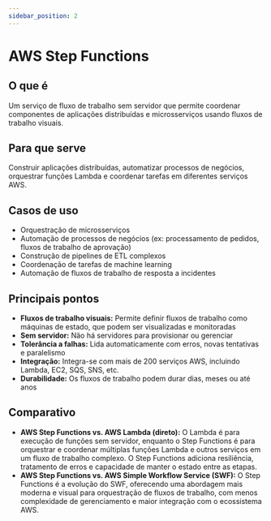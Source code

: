 ```yaml
---
sidebar_position: 2
---
```


# AWS Step Functions

## O que é
Um serviço de fluxo de trabalho sem servidor que permite coordenar componentes de aplicações distribuídas e microsserviços usando fluxos de trabalho visuais.

## Para que serve
Construir aplicações distribuídas, automatizar processos de negócios, orquestrar funções Lambda e coordenar tarefas em diferentes serviços AWS.

## Casos de uso
- Orquestração de microsserviços
- Automação de processos de negócios (ex: processamento de pedidos, fluxos de trabalho de aprovação)
- Construção de pipelines de ETL complexos
- Coordenação de tarefas de machine learning
- Automação de fluxos de trabalho de resposta a incidentes

## Principais pontos
- **Fluxos de trabalho visuais:** Permite definir fluxos de trabalho como máquinas de estado, que podem ser visualizadas e monitoradas
- **Sem servidor:** Não há servidores para provisionar ou gerenciar
- **Tolerância a falhas:** Lida automaticamente com erros, novas tentativas e paralelismo
- **Integração:** Integra-se com mais de 200 serviços AWS, incluindo Lambda, EC2, SQS, SNS, etc.
- **Durabilidade:** Os fluxos de trabalho podem durar dias, meses ou até anos

## Comparativo
- **AWS Step Functions vs. AWS Lambda (direto):** O Lambda é para execução de funções sem servidor, enquanto o Step Functions é para orquestrar e coordenar múltiplas funções Lambda e outros serviços em um fluxo de trabalho complexo. O Step Functions adiciona resiliência, tratamento de erros e capacidade de manter o estado entre as etapas.
- **AWS Step Functions vs. AWS Simple Workflow Service (SWF):** O Step Functions é a evolução do SWF, oferecendo uma abordagem mais moderna e visual para orquestração de fluxos de trabalho, com menos complexidade de gerenciamento e maior integração com o ecossistema AWS. 